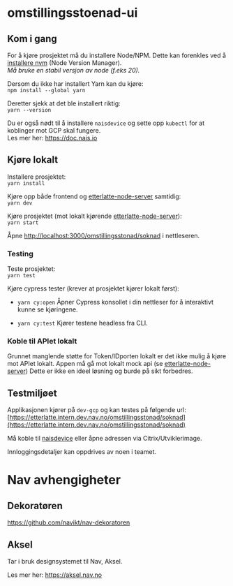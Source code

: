 # omstillingsstoenad-ui

## Kom i gang

For å kjøre prosjektet må du installere Node/NPM. Dette kan forenkles ved å [installere nvm](https://github.com/nvm-sh/nvm) (Node Version Manager).\
_Må bruke en stabil versjon av node (f.eks 20)._

Dersom du ikke har installert Yarn kan du kjøre:\
`npm install --global yarn`

Deretter sjekk at det ble installert riktig:\
`yarn --version`

Du er også nødt til å installere `naisdevice` og sette opp `kubectl` for at koblinger mot GCP skal fungere.\
Les mer her: https://doc.nais.io

## Kjøre lokalt

Installere prosjektet:\
`yarn install`

Kjøre opp både frontend og [etterlatte-node-server](../etterlatte-node-server) samtidig:\
`yarn dev`

Kjøre prosjektet (mot lokalt kjørende [etterlatte-node-server](../etterlatte-node-server)):\
`yarn start` 

Åpne [http://localhost:3000/omstillingsstonad/soknad](http://localhost:3000/omstillingsstonad/soknad) i nettleseren.

### Testing

Teste prosjektet:\
`yarn test`

Kjøre cypress tester (krever at prosjektet kjører lokalt først):

-   `yarn cy:open` Åpner Cypress konsollet i din nettleser for å interaktivt kunne se kjøringene.

-   `yarn cy:test` Kjører testene headless fra CLI.

### Koble til APIet lokalt

Grunnet manglende støtte for Token/IDporten lokalt er det ikke mulig å kjøre mot APIet lokalt. 
Appen må gå mot lokalt mock api (se [etterlatte-node-server](../etterlatte-node-server))
Dette er ikke en ideel løsning og burde på sikt forbedres.

## Testmiljøet

Applikasjonen kjører på `dev-gcp` og kan testes på følgende url:
[https://etterlatte.intern.dev.nav.no/omstillingsstonad/soknad](https://etterlatte.intern.dev.nav.no/omstillingsstonad/soknad)

Må koble til [naisdevice](https://doc.nais.io/device/) eller åpne adressen via Citrix/Utviklerimage.

Innloggingsdetaljer kan oppdrives av noen i teamet.

# Nav avhengigheter

## Dekoratøren

https://github.com/navikt/nav-dekoratoren

## Aksel

Tar i bruk designsystemet til Nav, Aksel.

Les mer her: https://aksel.nav.no

